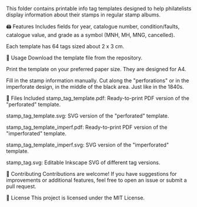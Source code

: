 This folder contains printable info tag templates designed to help philatelists display information about their stamps in regular stamp albums.

🖨️ Features
Includes fields for year, catalogue number, condition/faults, catalogue value, and grade as a symbol (MNH, MH, MNG, cancelled).

Each template has 64 tags sized about 2 x 3 cm.

📝 Usage
Download the template file from the repository.

Print the template on your preferred paper size. They are designed for A4.

Fill in the stamp information manually. Cut along the "perforations" or in the imperforate design, in the middle of the black area. Just like in the 1840s.

📂 Files Included
stamp_tag_template.pdf: Ready-to-print PDF version of the "perforated" template.

stamp_tag_template.svg: SVG version of the "perforated" template.

stamp_tag_template_imperf.pdf: Ready-to-print PDF version of the "imperforated" template.

stamp_tag_template_imperf.svg: SVG version of the "imperforated" template.

stamp_tag.svg: Editable Inkscape SVG of different tag versions.

🤝 Contributing
Contributions are welcome! If you have suggestions for improvements or additional features, feel free to open an issue or submit a pull request.

📜 License
This project is licensed under the MIT License.
